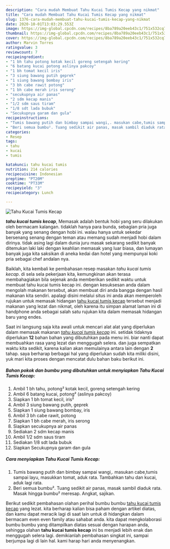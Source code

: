 ```yaml
---
description: "Cara mudah Membuat Tahu Kucai Tumis Kecap yang nikmat"
title: "Cara mudah Membuat Tahu Kucai Tumis Kecap yang nikmat"
slug: 1376-cara-mudah-membuat-tahu-kucai-tumis-kecap-yang-nikmat
date: 2020-10-01T13:03:29.553Z
image: https://img-global.cpcdn.com/recipes/8ba789a20eeb43c1/751x532cq70/tahu-kucai-tumis-kecap-foto-resep-utama.jpg
thumbnail: https://img-global.cpcdn.com/recipes/8ba789a20eeb43c1/751x532cq70/tahu-kucai-tumis-kecap-foto-resep-utama.jpg
cover: https://img-global.cpcdn.com/recipes/8ba789a20eeb43c1/751x532cq70/tahu-kucai-tumis-kecap-foto-resep-utama.jpg
author: Marvin Torres
ratingvalue: 3
reviewcount: 7
recipeingredient:
- "1 bh tahu potong kotak kecil goreng setengah kering"
- "6 batang kucai potong aslinya pakcoy"
- "1 bh tomat kecil iris"
- "3 siung bawang putih geprek"
- "1 siung bawang bombay iris"
- "3 bh cabe rawit potong"
- "1 bh cabe merah iris serong"
- "secukupnya air panas"
- "2 sdm kecap manis"
- "1/2 sdm saus tiram"
- "1/8 sdt lada bubuk"
- "Secukupnya garam dan gula"
recipeinstructions:
- "Tumis bawang putih dan bimbay sampai wangi,. masukan cabe,tumis sampai layu, masukkan tomat, aduk rata. Tambahkan tahu dan kucai, aduk lagi rata."
- "Beri semua bumbu². Tuang sedikit air panas, masak sambil diaduk rata. Masak hingga bumbu² meresap. Angkat, sajikan."
categories:
- Resep
tags:
- tahu
- kucai
- tumis

katakunci: tahu kucai tumis 
nutrition: 214 calories
recipecuisine: Indonesian
preptime: "PT20M"
cooktime: "PT33M"
recipeyield: "3"
recipecategory: Lunch

---
```



![Tahu Kucai Tumis Kecap](https://img-global.cpcdn.com/recipes/8ba789a20eeb43c1/751x532cq70/tahu-kucai-tumis-kecap-foto-resep-utama.jpg)

<b><i>tahu kucai tumis kecap</i></b>, Memasak adalah bentuk hobi yang seru dilakukan oleh bermacam kalangan. tidaklah hanya para bunda, sebagian pria juga banyak yang senang dengan hobi ini. walau hanya untuk sekedar bersenang senang dengan teman atau memang sudah menjadi hobi dalam dirinya. tidak asing lagi dalam dunia juru masak sekarang sedikit banyak ditemukan laki laki dengan keahlian memasak yang luar biasa, dan lumayan banyak juga kita saksikan di aneka kedai dan hotel yang mempunyai koki pria sebagai chef andalan nya.



Baiklah, kita kembali ke pembahasan resep masakan <i>tahu kucai tumis kecap</i>. di sela sela pekerjaan kita, kemungkinan akan terasa membahagiakan bila sejenak anda memberikan sedikit waktu untuk membuat tahu kucai tumis kecap ini. dengan kesuksesan anda dalam mengolah makanan tersebut, akan membuat diri anda bangga dengan hasil makanan kita sendiri. apalagi disini melalui situs ini anda akan memperoleh rujukan untuk memasak hidangan <u>tahu kucai tumis kecap</u> tersebut menjadi makanan yang lezat dan nikmat, oleh karena itu simpan alamat laman ini di handphone anda sebagai salah satu rujukan kita dalam memasak hidangan baru yang endes.


Saat ini langsung saja kita awali untuk mencari alat alat yang diperlukan dalam memasak makanan <u><i>tahu kucai tumis kecap</i></u> ini. setidak tidaknya diperlukan <b>12</b> bahan bahan yang dibutuhkan pada menu ini. biar nanti dapat membuahkan rasa yang lezat dan menggugah selera. dan juga sempatkan waktu kita sedikit, karena kalian akan memulainya antara lain dengan <b>2</b> tahap. saya berharap berbagai hal yang diperlukan sudah kita miliki disini, yuk mari kita proses dengan mencatat dulu bahan baku berikut ini.

<!--inarticleads1-->

##### Bahan pokok dan bumbu yang dibutuhkan untuk menyiapkan Tahu Kucai Tumis Kecap:

1. Ambil 1 bh tahu, potong² kotak kecil, goreng setengah kering
1. Ambil 6 batang kucai, potong² (aslinya pakcoy)
1. Siapkan 1 bh tomat kecil, iris²
1. Ambil 3 siung bawang putih, geprek
1. Siapkan 1 siung bawang bombay, iris
1. Ambil 3 bh cabe rawit, potong
1. Siapkan 1 bh cabe merah, iris serong
1. Siapkan secukupnya air panas
1. Sediakan 2 sdm kecap manis
1. Ambil 1/2 sdm saus tiram
1. Sediakan 1/8 sdt lada bubuk
1. Siapkan Secukupnya garam dan gula




<!--inarticleads2-->

##### Cara menyiapkan Tahu Kucai Tumis Kecap:

1. Tumis bawang putih dan bimbay sampai wangi,. masukan cabe,tumis sampai layu, masukkan tomat, aduk rata. Tambahkan tahu dan kucai, aduk lagi rata.
1. Beri semua bumbu². Tuang sedikit air panas, masak sambil diaduk rata. Masak hingga bumbu² meresap. Angkat, sajikan.




Berikut sedikit pembahasan olahan perihal bumbu bumbu <u>tahu kucai tumis kecap</u> yang lezat. kita berharap kalian bisa paham dengan artikel diatas, dan kamu dapat meracik lagi di saat lain untuk di hidangkan dalam bermacam even even family atau sahabat anda. kita dapat mengkolaborasi bumbu bumbu yang ditampilkan diatas sesuai dengan harapan anda, sehingga olahan <b>tahu kucai tumis kecap</b> ini bs menjadi lebih enak dan menggugah selera lagi. demikianlah pembahasan singkat ini, sampai berjumpa lagi di lain hal. kami harap hari anda menyenangkan.
